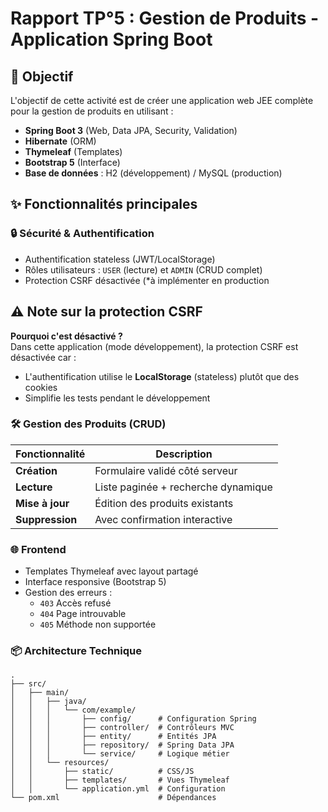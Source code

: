 # Rapport TP°5 : Gestion de Produits - Application Spring Boot

## 📌 Objectif
L'objectif de cette activité est de créer une application web JEE complète pour la gestion de produits en utilisant :
- **Spring Boot 3** (Web, Data JPA, Security, Validation)
- **Hibernate** (ORM)
- **Thymeleaf** (Templates)
- **Bootstrap 5** (Interface)
- **Base de données** : H2 (développement) / MySQL (production)
  
## ✨ Fonctionnalités principales

### 🔒 Sécurité & Authentification
- Authentification stateless (JWT/LocalStorage)
- Rôles utilisateurs : `USER` (lecture) et `ADMIN` (CRUD complet)
- Protection CSRF désactivée (*à implémenter en production
  
## ⚠️ Note sur la protection CSRF

**Pourquoi c'est désactivé ?**  
Dans cette application (mode développement), la protection CSRF est désactivée car :
- L'authentification utilise le **LocalStorage** (stateless) plutôt que des cookies
- Simplifie les tests pendant le développement


### 🛠️ Gestion des Produits (CRUD)
| Fonctionnalité       | Description                                  |
|----------------------|---------------------------------------------|
| **Création**         | Formulaire validé côté serveur              |
| **Lecture**          | Liste paginée + recherche dynamique         |
| **Mise à jour**      | Édition des produits existants              |
| **Suppression**      | Avec confirmation interactive               |

### 🌐 Frontend
- Templates Thymeleaf avec layout partagé
- Interface responsive (Bootstrap 5)
- Gestion des erreurs :
  - `403` Accès refusé
  - `404` Page introuvable
  - `405` Méthode non supportée

### 📦 Architecture Technique
```plaintext
.
├── src/
│   ├── main/
│   │   ├── java/
│   │   │   └── com/example/
│   │   │       ├── config/      # Configuration Spring
│   │   │       ├── controller/  # Contrôleurs MVC
│   │   │       ├── entity/      # Entités JPA
│   │   │       ├── repository/  # Spring Data JPA
│   │   │       └── service/     # Logique métier
│   │   └── resources/
│   │       ├── static/          # CSS/JS
│   │       ├── templates/       # Vues Thymeleaf
│   │       └── application.yml  # Configuration
└── pom.xml                      # Dépendances
